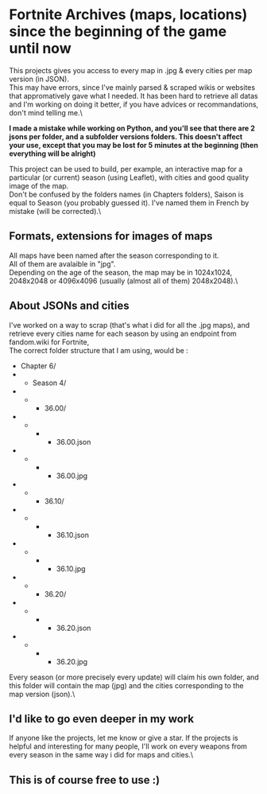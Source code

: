 # Fortnite Archives (maps, locations) since the beginning of the game until now

This projects gives you access to every map in .jpg & every cities per map version (in JSON).\
This may have errors, since I've mainly parsed & scraped wikis or websites that appromatively gave what I needed. It has been hard to retrieve all datas and I'm working on doing it better, if you have advices or recommandations, don't mind telling me.\

__I made a mistake while working on Python, and you'll see that there are 2 jsons per folder, and a subfolder versions folders. This doesn't affect your use, except that you may be lost for 5 minutes at the beginning (then everything will be alright)__

This project can be used to build, per example, an interactive map for a particular (or current) season (using Leaflet), with cities and good quality image of the map.\
Don't be confused by the folders names (in Chapters folders), Saison is equal to Season (you probably guessed it). I've named them in French by mistake (will be corrected).\\

## Formats, extensions for images of maps

All maps have been named after the season corresponding to it.\
All of them are avalaible in "jpg".\
Depending on the age of the season, the map may be in 1024x1024, 2048x2048 or 4096x4096 (usually (almost all of them) 2048x2048).\

## About JSONs and cities

I've worked on a way to scrap (that's what i did for all the .jpg maps), and retrieve every cities name for each season by using an endpoint from fandom.wiki for Fortnite,\
The correct folder structure that I am using, would be :
- Chapter 6/
- - Season 4/
- - -  36.00/
- - - - 36.00.json
- - - - 36.00.jpg
- - -  36.10/
- - - - 36.10.json
- - - - 36.10.jpg
- - -  36.20/
- - - - 36.20.json
- - - - 36.20.jpg

Every season (or more precisely every update) will claim his own folder, and this folder will contain the map (jpg) and the cities corresponding to the map version (json).\

## I'd like to go even deeper in my work

If anyone like the projects, let me know or give a star. If the projects is helpful and interesting for many people, I'll work on every weapons from every season in the same way i did for maps and cities.\

## This is of course free to use :)

